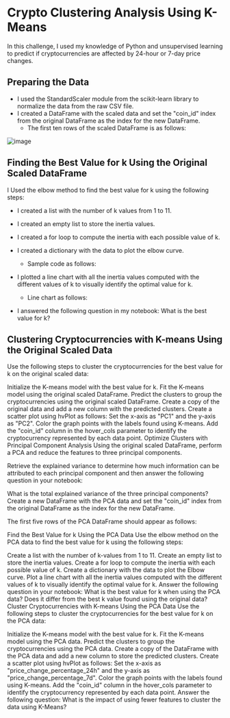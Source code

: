 # Crypto Clustering Analysis Using K-Means

In this challenge, I used my knowledge of Python and unsupervised learning to predict if cryptocurrencies are affected by 24-hour or 7-day price changes.

## Preparing the Data
* I used the StandardScaler module from the scikit-learn library to normalize the data from the raw CSV file.
* I created a DataFrame with the scaled data and set the "coin_id" index from the original DataFrame as the index for the new DataFrame.
    * The first ten rows of the scaled DataFrame is as follows:
 
![image](https://github.com/nicholaishaw/CryptoClustering/assets/135463220/28d4fae2-64c8-481f-b325-f3f28a235a7a)

## Finding the Best Value for k Using the Original Scaled DataFrame
I Used the elbow method to find the best value for k using the following steps:

* I created a list with the number of k values from 1 to 11.
* I created an empty list to store the inertia values.
* I created a for loop to compute the inertia with each possible value of k.
* I created a dictionary with the data to plot the elbow curve.
    * Sample code as follows:


 
* I plotted a line chart with all the inertia values computed with the different values of k to visually identify the optimal value for k.
    * Line chart as follows:



* I answered the following question in my notebook: What is the best value for k?

## Clustering Cryptocurrencies with K-means Using the Original Scaled Data
Use the following steps to cluster the cryptocurrencies for the best value for k on the original scaled data:

Initialize the K-means model with the best value for k.
Fit the K-means model using the original scaled DataFrame.
Predict the clusters to group the cryptocurrencies using the original scaled DataFrame.
Create a copy of the original data and add a new column with the predicted clusters.
Create a scatter plot using hvPlot as follows:
Set the x-axis as "PC1" and the y-axis as "PC2".
Color the graph points with the labels found using K-means.
Add the "coin_id" column in the hover_cols parameter to identify the cryptocurrency represented by each data point.
Optimize Clusters with Principal Component Analysis
Using the original scaled DataFrame, perform a PCA and reduce the features to three principal components.

Retrieve the explained variance to determine how much information can be attributed to each principal component and then answer the following question in your notebook:

What is the total explained variance of the three principal components?
Create a new DataFrame with the PCA data and set the "coin_id" index from the original DataFrame as the index for the new DataFrame.

The first five rows of the PCA DataFrame should appear as follows:



Find the Best Value for k Using the PCA Data
Use the elbow method on the PCA data to find the best value for k using the following steps:

Create a list with the number of k-values from 1 to 11.
Create an empty list to store the inertia values.
Create a for loop to compute the inertia with each possible value of k.
Create a dictionary with the data to plot the Elbow curve.
Plot a line chart with all the inertia values computed with the different values of k to visually identify the optimal value for k.
Answer the following question in your notebook:
What is the best value for k when using the PCA data?
Does it differ from the best k value found using the original data?
Cluster Cryptocurrencies with K-means Using the PCA Data
Use the following steps to cluster the cryptocurrencies for the best value for k on the PCA data:

Initialize the K-means model with the best value for k.
Fit the K-means model using the PCA data.
Predict the clusters to group the cryptocurrencies using the PCA data.
Create a copy of the DataFrame with the PCA data and add a new column to store the predicted clusters.
Create a scatter plot using hvPlot as follows:
Set the x-axis as "price_change_percentage_24h" and the y-axis as "price_change_percentage_7d".
Color the graph points with the labels found using K-means.
Add the "coin_id" column in the hover_cols parameter to identify the cryptocurrency represented by each data point.
Answer the following question:
What is the impact of using fewer features to cluster the data using K-Means?
